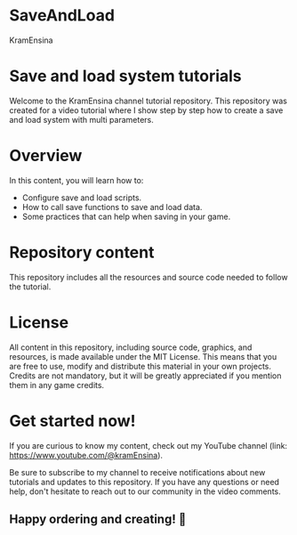 # SaveAndLoad
KramEnsina

# Save and load system tutorials
Welcome to the KramEnsina channel tutorial repository. This repository was created for a video tutorial where I show step by step how to create a save and load system with multi parameters.

# Overview
In this content, you will learn how to:
- Configure save and load scripts.
- How to call save functions to save and load data.
- Some practices that can help when saving in your game.
  
# Repository content
This repository includes all the resources and source code needed to follow the tutorial.

# License
All content in this repository, including source code, graphics, and resources, is made available under the MIT License. This means that you are free to use, modify and distribute this material in your own projects. Credits are not mandatory, but it will be greatly appreciated if you mention them in any game credits.

# Get started now!
If you are curious to know my content, check out my YouTube channel (link: https://www.youtube.com/@kramEnsina).

Be sure to subscribe to my channel to receive notifications about new tutorials and updates to this repository. If you have any questions or need help, don't hesitate to reach out to our community in the video comments.

## Happy ordering and creating! 🚀
